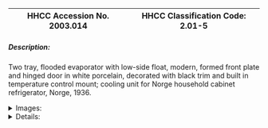 | **HHCC Accession No. 2003.014** |**HHCC Classification Code:  2.01-5**|
| ----------- | ----------- |
##### Description:
Two tray, flooded evaporator with low-side float, modern, formed front plate and hinged door in white porcelain, decorated with black trim and built in temperature control mount; cooling unit for Norge household cabinet refrigerator, Norge, 1936.


<details>
	<summary>Images:</summary>
<div class="gallery gallery-wrapper--full" contenteditable="false" data-is-empty="false" data-translation="Add images" data-columns="6">
<figure class="gallery__item"><a href="#DOMAIN_NAME#gallery/2.01-5.jpg" data-size="768x512"><img src="#DOMAIN_NAME#gallery/2.01-5-thumbnail.jpg" alt=""></a></figure>
</div>
</details>


<details>
	<summary>Details:</summary>

##### Group:
2.01 Refrigerating and Air Conditioning Evaporators - Household

##### Make:
Norge

##### Manufacturer:
Borg Warner Corp. Michigan

##### Model:
unknown

##### Serial No.:
unknown

##### Size:
7x 14x 10'

##### Weight:
5 lbs

##### Circa:
1936

##### Rating:
Exhibition Quality, a rare example of the work of a market leader in the styling and modernisation of the household refrigerator

##### Patent Date/Number:


##### Provenance:
From York County (York Region) Ontario, once a rich agricultural hinterlands, attracting early settlement in the last years of the 18th century. Located on the north slopes of the Oak Ridges Moraine, within 20 miles of Toronto, the County would also attract early ex-urban development, to be come a wealthy market place for the emerging household and consumer technologies of the early and mid 20th century. 

This artifact was discovered in the 1950's in the used stock of T. H. Oliver, Refrigeration and Electric Sales and Service, Aurora, Ontario, an early worker in the field of agricultural, industrial and consumer technology.

##### Type and Design:
Two tray, flooded evaporator in tinned, heavy copper plate, with float chamber, float assembly, and needle valve calibrated for S02 refrigerant; 12 pass 3/8 copper coil distributing tubes, with formed front plate and door in porcelain and front mounted temperature control

##### Construction:
The smoothly crafted configuration is indicative of a new generation of engineering and manufacturing.

##### Material:


##### Special Features:
Styled with modern curved line and form, this cooling unit reflects the Art Deco influences of the mid 1930's.  Of special note is the built in temperature control and on-off switch, conveniently place for the homemaker. The control is equipped with a manual, reset overload switch by Ranco, a leading innovation in control technology for the times

##### Accessories:


##### Capacities:


##### Performance Characteristics:


##### Operation:


##### Control and Regulation:


##### Targeted Market Segment:


##### Consumer Acceptance:


##### Merchandising:
With a fresh new look and with a decade of engineering, manufacturing and marketing experience to build on, the marketing appeal was to a second generation of buyers, They were those with new expectations and life style interests to be appeased and with the money to appease them. Many, too, would be first time buyers, reflecting increasing affluence of middle class Canada, now moving into increasingly urban locations and life styles.

##### Market Price:


##### Technological Significance:
The technological significance of the evaporator in a mechanical refrigeration system lies in its ability to evaporate liquid refrigerant (allowing it to absorb latent heat and thus perform useful cooling). In the public mind, however, the useful work was more simply that of cooling. 

This lead astute manufactures to popularise the use of the term 'cooling unit' in place of evaporator. It was the term adopted by the industry in the early years, as it attempted to connect with the human experience of the times to better promote its wares, gaining market share in the embryonic years of Canada's emerging consumer society. (See examples in early sale literature from the Kelvinator Co. of Canada) 

Human experience and the social culture of the 1920's also associated useful cooling with the melting of ice. Historically manufactures successfully played to this sense of public understanding by further marketing cooling units as icemakers. By this means they appealed to wide spread cultural understandings of how things got cooled, through the controlled melting of ice (the popular Canadian icebox of the 1920's and 30's). In a peculiar twist, it was often the job of the refrigeration sales or service man to explain to the homemaker that it was not really the ice in the ice cube trays that cooled the refrigerator, but the motor and compressor underneath. 

In the 1920's manufactures of mechanical refrigerators for the home appealed to the consumer public by promoting ice and ice cream as the new consumables, the new food sensations available for all those sufficiently affluent to enjoy the experience. Promotional literature focused on the pleasant sensation of ice cold beverages and on ice cream making at home ' using the latest cooling unit. A recipe and food life style book came with the refrigerator for the edification and instruction of the homemaker (See examples in early sale literature from the Kelvinator Co. of Canada). Ice and ice cream making in the home was, in fact, one of the significant, new 'Gee whiz', household technologies of the times. 

This specimen is a remarkable icon of its time, marking a dramatic change in engineering, manufacturing and styling, as the industry geared up to move beyond its embryonic development years. Of particular note, technically, is the inclusion of an automatic overload device, with manual reset. This was representative of the early years of safety control technology designed for equipment protection and personal safety.

##### Industrial Significance:
With the mid 1930's came increased competition in the refrigeration appliance field, as companies such as Borg Warner and General Motors/Frigidaire, with significant engineering and production experience and resources behind them made major investments in the now rapidly expanding field.

##### Socio-economic Significance:
The closed back, and tightly fitting door on this cooling unit are significant developments in them selves. They were new for the time, as manufactured attempted to respond to public interest in lower freezer temperatures for holding ice cream and other frozen foods products.

##### Socio-cultural Significance:


##### Donor:
G. Leslie Oliver, The T. H. Oliver HVACR Collection

##### HHCC Storage Location:


##### Tracking:


##### Bibliographic References:
See Norge Rollator Refrigeration Service, Open Type Systems

##### Notes:
Note #1 Norge show this model, manufactured by Borg Warner, replacing an earlier design by Fedders, as in use between 1933 and 1938, see manual

##### Related Reports:
:
</details>
